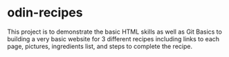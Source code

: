 # odin-recipes
This project is to demonstrate the basic HTML skills as well as Git Basics to building a very basic website for 3 different recipes including links to each page, pictures, ingredients list, and steps to complete the recipe.